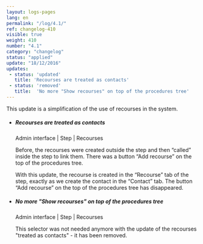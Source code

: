 ```yaml
---
layout: logs-pages
lang: en
permalink: "/log/4.1/"
ref: changelog-410
visible: true
weight: 410
number: "4.1"
category: "changelog"
status: "applied"
update: "18/12/2016"
updates:
 - status: 'updated'
   title: 'Recourses are treated as contacts'
 - status: 'removed'
   title:  'No more "Show recourses" on top of the procedures tree'
---
```


<p class="alert alert-warning">This update is a simplification of the use of recourses in the system.</p>
<ul class="list-view">
  <li>
    <h5>Recourses are treated as contacts</h5>
    <p class="meta-data">Admin interface | Step | Recourses</p>
    <p>Before, the recourses were created outside the step and then “called” inside the step to link them. There was a button “Add recourse” on the top of the procedures tree.</p>
    <p>With this update, the recourse is created in the “Recourse” tab of the step, exactly as we create the contact in the “Contact” tab. The button “Add recourse” on the top of the procedures tree has disappeared.</p>
  </li>  
  <li>
    <h5>No more "Show recourses" on top of the procedures tree</h5>
    <p class="meta-data">Admin interface | Step | Recourses</p>
    <p>This selector was not needed anymore with the update of the recourses "treated as contacts" - it has been removed.</p>
  </li>
</ul>
